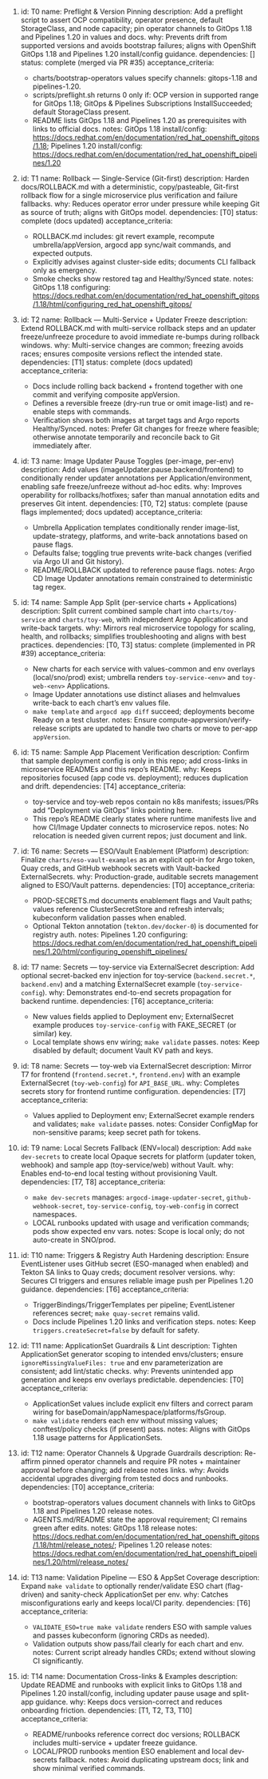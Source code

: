 1. id: T0
   name: Preflight & Version Pinning
   description: Add a preflight script to assert OCP compatibility, operator presence, default StorageClass, and node capacity; pin operator channels to GitOps 1.18 and Pipelines 1.20 in values and docs.
   why: Prevents drift from supported versions and avoids bootstrap failures; aligns with OpenShift GitOps 1.18 and Pipelines 1.20 install/config guidance.
   dependencies: []
   status: complete (merged via PR #35)
   acceptance_criteria:
     - charts/bootstrap-operators values specify channels: gitops-1.18 and pipelines-1.20.
     - scripts/preflight.sh returns 0 only if: OCP version in supported range for GitOps 1.18; GitOps & Pipelines Subscriptions InstallSucceeded; default StorageClass present.
     - README lists GitOps 1.18 and Pipelines 1.20 as prerequisites with links to official docs.
   notes: GitOps 1.18 install/config: https://docs.redhat.com/en/documentation/red_hat_openshift_gitops/1.18; Pipelines 1.20 install/config: https://docs.redhat.com/en/documentation/red_hat_openshift_pipelines/1.20

2. id: T1
   name: Rollback — Single-Service (Git-first)
   description: Harden docs/ROLLBACK.md with a deterministic, copy/pasteable, Git-first rollback flow for a single microservice plus verification and failure fallbacks.
   why: Reduces operator error under pressure while keeping Git as source of truth; aligns with GitOps model.
   dependencies: [T0]
   status: complete (docs updated)
   acceptance_criteria:
     - ROLLBACK.md includes: git revert example, recompute umbrella/appVersion, argocd app sync/wait commands, and expected outputs.
     - Explicitly advises against cluster-side edits; documents CLI fallback only as emergency.
     - Smoke checks show restored tag and Healthy/Synced state.
   notes: GitOps 1.18 configuring: https://docs.redhat.com/en/documentation/red_hat_openshift_gitops/1.18/html/configuring_red_hat_openshift_gitops/

3. id: T2
   name: Rollback — Multi-Service + Updater Freeze
   description: Extend ROLLBACK.md with multi-service rollback steps and an updater freeze/unfreeze procedure to avoid immediate re-bumps during rollback windows.
   why: Multi-service changes are common; freezing avoids races; ensures composite versions reflect the intended state.
   dependencies: [T1]
   status: complete (docs updated)
   acceptance_criteria:
     - Docs include rolling back backend + frontend together with one commit and verifying composite appVersion.
     - Defines a reversible freeze (dry-run true or omit image-list) and re-enable steps with commands.
     - Verification shows both images at target tags and Argo reports Healthy/Synced.
   notes: Prefer Git changes for freeze where feasible; otherwise annotate temporarily and reconcile back to Git immediately after.

4. id: T3
   name: Image Updater Pause Toggles (per-image, per-env)
   description: Add values (imageUpdater.pause.backend/frontend) to conditionally render updater annotations per Application/environment, enabling safe freeze/unfreeze without ad-hoc edits.
   why: Improves operability for rollbacks/hotfixes; safer than manual annotation edits and preserves Git intent.
   dependencies: [T0, T2]
   status: complete (pause flags implemented; docs updated)
   acceptance_criteria:
     - Umbrella Application templates conditionally render image-list, update-strategy, platforms, and write-back annotations based on pause flags.
     - Defaults false; toggling true prevents write-back changes (verified via Argo UI and Git history).
     - README/ROLLBACK updated to reference pause flags.
   notes: Argo CD Image Updater annotations remain constrained to deterministic tag regex.

5. id: T4
   name: Sample App Split (per-service charts + Applications)
   description: Split current combined sample chart into `charts/toy-service` and `charts/toy-web`, with independent Argo Applications and write-back targets.
   why: Mirrors real microservice topology for scaling, health, and rollbacks; simplifies troubleshooting and aligns with best practices.
   dependencies: [T0, T3]
   status: complete (implemented in PR #39)
   acceptance_criteria:
     - New charts for each service with values-common and env overlays (local/sno/prod) exist; umbrella renders `toy-service-<env>` and `toy-web-<env>` Applications.
     - Image Updater annotations use distinct aliases and helmvalues write-back to each chart’s env values file.
     - `make template` and `argocd app diff` succeed; deployments become Ready on a test cluster.
   notes: Ensure compute-appversion/verify-release scripts are updated to handle two charts or move to per-app `appVersion`.

6. id: T5
   name: Sample App Placement Verification
   description: Confirm that sample deployment config is only in this repo; add cross-links in microservice READMEs and this repo’s README.
   why: Keeps repositories focused (app code vs. deployment); reduces duplication and drift.
   dependencies: [T4]
   acceptance_criteria:
     - toy-service and toy-web repos contain no k8s manifests; issues/PRs add “Deployment via GitOps” links pointing here.
     - This repo’s README clearly states where runtime manifests live and how CI/Image Updater connects to microservice repos.
   notes: No relocation is needed given current repos; just document and link.

7. id: T6
   name: Secrets — ESO/Vault Enablement (Platform)
   description: Finalize `charts/eso-vault-examples` as an explicit opt-in for Argo token, Quay creds, and GitHub webhook secrets with Vault-backed ExternalSecrets.
   why: Production-grade, auditable secrets management aligned to ESO/Vault patterns.
   dependencies: [T0]
   acceptance_criteria:
     - PROD-SECRETS.md documents enablement flags and Vault paths; values reference ClusterSecretStore and refresh intervals; kubeconform validation passes when enabled.
     - Optional Tekton annotation (`tekton.dev/docker-0`) is documented for registry auth.
   notes: Pipelines 1.20 configuring: https://docs.redhat.com/en/documentation/red_hat_openshift_pipelines/1.20/html/configuring_openshift_pipelines/

8. id: T7
   name: Secrets — toy-service via ExternalSecret
   description: Add optional secret-backed env injection for toy-service (`backend.secret.*`, `backend.env`) and a matching ExternalSecret example (`toy-service-config`).
   why: Demonstrates end-to-end secrets propagation for backend runtime.
   dependencies: [T6]
   acceptance_criteria:
     - New values fields applied to Deployment env; ExternalSecret example produces `toy-service-config` with FAKE_SECRET (or similar) key.
     - Local template shows env wiring; `make validate` passes.
   notes: Keep disabled by default; document Vault KV path and keys.

9. id: T8
   name: Secrets — toy-web via ExternalSecret
   description: Mirror T7 for frontend (`frontend.secret.*`, `frontend.env`) with an example ExternalSecret (`toy-web-config`) for `API_BASE_URL`.
   why: Completes secrets story for frontend runtime configuration.
   dependencies: [T7]
   acceptance_criteria:
     - Values applied to Deployment env; ExternalSecret example renders and validates; `make validate` passes.
   notes: Consider ConfigMap for non-sensitive params; keep secret path for tokens.

10. id: T9
    name: Local Secrets Fallback (ENV=local)
    description: Add `make dev-secrets` to create local Opaque secrets for platform (updater token, webhook) and sample app (toy-service/web) without Vault.
    why: Enables end-to-end local testing without provisioning Vault.
    dependencies: [T7, T8]
    acceptance_criteria:
      - `make dev-secrets` manages: `argocd-image-updater-secret`, `github-webhook-secret`, `toy-service-config`, `toy-web-config` in correct namespaces.
      - LOCAL runbooks updated with usage and verification commands; pods show expected env vars.
    notes: Scope is local only; do not auto-create in SNO/prod.

11. id: T10
    name: Triggers & Registry Auth Hardening
    description: Ensure EventListener uses GitHub secret (ESO-managed when enabled) and Tekton SA links to Quay creds; document resolver versions.
    why: Secures CI triggers and ensures reliable image push per Pipelines 1.20 guidance.
    dependencies: [T6]
    acceptance_criteria:
      - TriggerBindings/TriggerTemplates per pipeline; EventListener references secret; `make quay-secret` remains valid.
      - Docs include Pipelines 1.20 links and verification steps.
    notes: Keep `triggers.createSecret=false` by default for safety.

12. id: T11
    name: ApplicationSet Guardrails & Lint
    description: Tighten ApplicationSet generator scoping to intended envs/clusters; ensure `ignoreMissingValueFiles: true` and env parameterization are consistent; add lint/static checks.
    why: Prevents unintended app generation and keeps env overlays predictable.
    dependencies: [T0]
    acceptance_criteria:
      - ApplicationSet values include explicit env filters and correct param wiring for baseDomain/appNamespace/platforms/fsGroup.
      - `make validate` renders each env without missing values; conftest/policy checks (if present) pass.
    notes: Aligns with GitOps 1.18 usage patterns for ApplicationSets.

13. id: T12
    name: Operator Channels & Upgrade Guardrails
    description: Re-affirm pinned operator channels and require PR notes + maintainer approval before changing; add release notes links.
    why: Avoids accidental upgrades diverging from tested docs and runbooks.
    dependencies: [T0]
    acceptance_criteria:
      - bootstrap-operators values document channels with links to GitOps 1.18 and Pipelines 1.20 release notes.
      - AGENTS.md/README state the approval requirement; CI remains green after edits.
    notes: GitOps 1.18 release notes: https://docs.redhat.com/en/documentation/red_hat_openshift_gitops/1.18/html/release_notes/; Pipelines 1.20 release notes: https://docs.redhat.com/en/documentation/red_hat_openshift_pipelines/1.20/html/release_notes/

14. id: T13
    name: Validation Pipeline — ESO & AppSet Coverage
    description: Expand `make validate` to optionally render/validate ESO chart (flag-driven) and sanity-check ApplicationSet per env.
    why: Catches misconfigurations early and keeps local/CI parity.
    dependencies: [T6]
    acceptance_criteria:
      - `VALIDATE_ESO=true make validate` renders ESO with sample values and passes kubeconform (ignoring CRDs as needed).
      - Validation outputs show pass/fail clearly for each chart and env.
    notes: Current script already handles CRDs; extend without slowing CI significantly.

15. id: T14
    name: Documentation Cross-links & Examples
    description: Update README and runbooks with explicit links to GitOps 1.18 and Pipelines 1.20 install/config, including updater pause usage and split-app guidance.
    why: Keeps docs version-correct and reduces onboarding friction.
    dependencies: [T1, T2, T3, T10]
    acceptance_criteria:
      - README/runbooks reference correct doc versions; ROLLBACK includes multi-service + updater freeze guidance.
      - LOCAL/PROD runbooks mention ESO enablement and local dev-secrets fallback.
    notes: Avoid duplicating upstream docs; link and show minimal verified commands.
